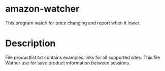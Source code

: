 amazon-watcher
==============

This program watch for price changing and report when it lower.


Description
==============

File productlist.txt contains examples links for all supported sites. This file Wather use for save product information between sessions.